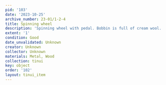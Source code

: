```yaml
---
pid: '103'
date: '2023-10-25'
archive_number: 23-01/1-2-4
title: Spinning wheel
description: 'Spinning wheel with pedal. Bobbin is full of cream wool. '
extent: '1'
condition: Good
date_unvalidated: Unknown
creator: Unknown
collector: Unknown
materials: Metal, Wood
collection: tinui
key: object
order: '102'
layout: tinui_item
---
```

